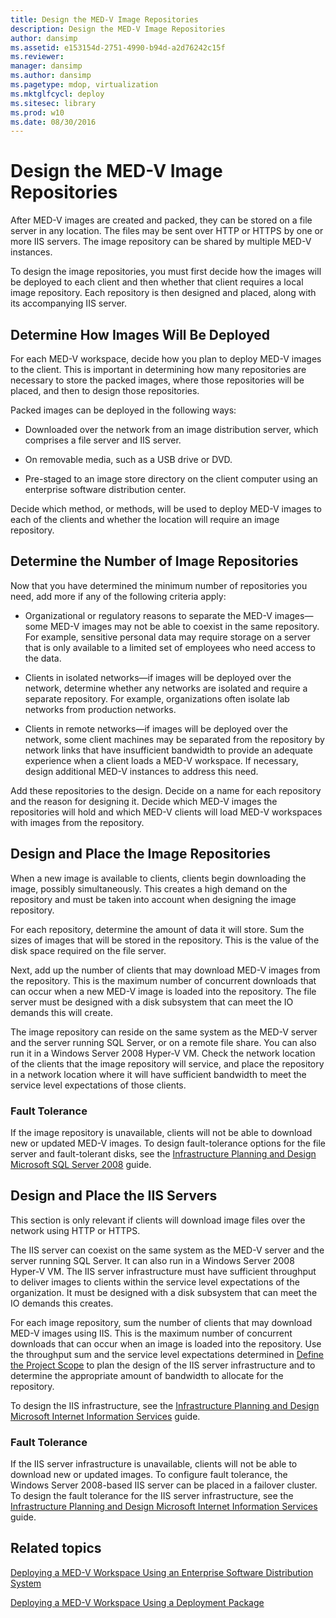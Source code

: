 ```yaml
---
title: Design the MED-V Image Repositories
description: Design the MED-V Image Repositories
author: dansimp
ms.assetid: e153154d-2751-4990-b94d-a2d76242c15f
ms.reviewer: 
manager: dansimp
ms.author: dansimp
ms.pagetype: mdop, virtualization
ms.mktglfcycl: deploy
ms.sitesec: library
ms.prod: w10
ms.date: 08/30/2016
---
```



# Design the MED-V Image Repositories


After MED-V images are created and packed, they can be stored on a file server in any location. The files may be sent over HTTP or HTTPS by one or more IIS servers. The image repository can be shared by multiple MED-V instances.

To design the image repositories, you must first decide how the images will be deployed to each client and then whether that client requires a local image repository. Each repository is then designed and placed, along with its accompanying IIS server.

## Determine How Images Will Be Deployed


For each MED-V workspace, decide how you plan to deploy MED-V images to the client. This is important in determining how many repositories are necessary to store the packed images, where those repositories will be placed, and then to design those repositories.

Packed images can be deployed in the following ways:

-   Downloaded over the network from an image distribution server, which comprises a file server and IIS server.

-   On removable media, such as a USB drive or DVD.

-   Pre-staged to an image store directory on the client computer using an enterprise software distribution center.

Decide which method, or methods, will be used to deploy MED-V images to each of the clients and whether the location will require an image repository.

## Determine the Number of Image Repositories


Now that you have determined the minimum number of repositories you need, add more if any of the following criteria apply:

-   Organizational or regulatory reasons to separate the MED-V images—some MED-V images may not be able to coexist in the same repository. For example, sensitive personal data may require storage on a server that is only available to a limited set of employees who need access to the data.

-   Clients in isolated networks—if images will be deployed over the network, determine whether any networks are isolated and require a separate repository. For example, organizations often isolate lab networks from production networks.

-   Clients in remote networks—if images will be deployed over the network, some client machines may be separated from the repository by network links that have insufficient bandwidth to provide an adequate experience when a client loads a MED-V workspace. If necessary, design additional MED-V instances to address this need.

Add these repositories to the design. Decide on a name for each repository and the reason for designing it. Decide which MED-V images the repositories will hold and which MED-V clients will load MED-V workspaces with images from the repository.

## Design and Place the Image Repositories


When a new image is available to clients, clients begin downloading the image, possibly simultaneously. This creates a high demand on the repository and must be taken into account when designing the image repository.

For each repository, determine the amount of data it will store. Sum the sizes of images that will be stored in the repository. This is the value of the disk space required on the file server.

Next, add up the number of clients that may download MED-V images from the repository. This is the maximum number of concurrent downloads that can occur when a new MED-V image is loaded into the repository. The file server must be designed with a disk subsystem that can meet the IO demands this will create.

The image repository can reside on the same system as the MED-V server and the server running SQL Server, or on a remote file share. You can also run it in a Windows Server 2008 Hyper-V VM. Check the network location of the clients that the image repository will service, and place the repository in a network location where it will have sufficient bandwidth to meet the service level expectations of those clients.

### Fault Tolerance

If the image repository is unavailable, clients will not be able to download new or updated MED-V images. To design fault-tolerance options for the file server and fault-tolerant disks, see the [Infrastructure Planning and Design Microsoft SQL Server 2008](https://go.microsoft.com/fwlink/?LinkId=163302) guide.

## Design and Place the IIS Servers


This section is only relevant if clients will download image files over the network using HTTP or HTTPS.

The IIS server can coexist on the same system as the MED-V server and the server running SQL Server. It can also run in a Windows Server 2008 Hyper-V VM. The IIS server infrastructure must have sufficient throughput to deliver images to clients within the service level expectations of the organization. It must be designed with a disk subsystem that can meet the IO demands this creates.

For each image repository, sum the number of clients that may download MED-V images using IIS. This is the maximum number of concurrent downloads that can occur when an image is loaded into the repository. Use the throughput sum and the service level expectations determined in [Define the Project Scope](define-the-project-scope.md) to plan the design of the IIS server infrastructure and to determine the appropriate amount of bandwidth to allocate for the repository.

To design the IIS infrastructure, see the [Infrastructure Planning and Design Microsoft Internet Information Services](https://go.microsoft.com/fwlink/?LinkId=160826) guide.

### Fault Tolerance

If the IIS server infrastructure is unavailable, clients will not be able to download new or updated images. To configure fault tolerance, the Windows Server 2008-based IIS server can be placed in a failover cluster. To design the fault tolerance for the IIS server infrastructure, see the [Infrastructure Planning and Design Microsoft Internet Information Services](https://go.microsoft.com/fwlink/?LinkId=160826) guide.

## Related topics


[Deploying a MED-V Workspace Using an Enterprise Software Distribution System](deploying-a-med-v-workspace-using-an-enterprise-software-distribution-system.md)

[Deploying a MED-V Workspace Using a Deployment Package](deploying-a-med-v-workspace-using-a-deployment-package.md)

 

 





